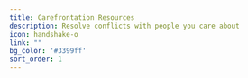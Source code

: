 ```yaml
---
title: Carefrontation Resources
description: Resolve conflicts with people you care about
icon: handshake-o
link: ""
bg_color: '#3399ff'
sort_order: 1
---
```

